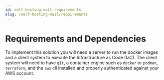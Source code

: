 ```yaml
---
id: self-hosting-mail-requirements
slug: /self-hosting-mail/requirements
---
```

# Requirements and Dependencies

To implement this solution you will need a server to run the docker images and a client system to
execute the Infrastructure as Code (IaC).  The client system will need to have `git`, a container engine such as `docker` or `podman`, `terraform`, and the `aws` cli installed and properly authenticated against your AWS account.
